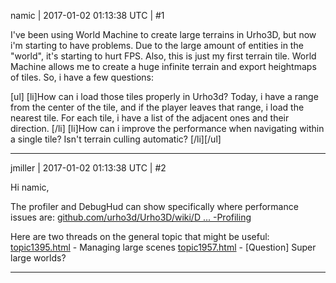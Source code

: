 namic | 2017-01-02 01:13:38 UTC | #1

I've been using World Machine to create large terrains in Urho3D, but now i'm starting to have problems. Due to the large amount of entities in the "world", it's starting to hurt FPS. Also, this is just my first terrain tile. World Machine allows me to create a huge infinite terrain and export heightmaps of tiles. So, i have a few questions:

[ul]
[li]How can i load those tiles properly in Urho3d? Today, i have a range from the center of the tile, and if the player leaves that range, i load the nearest tile. For each tile, i have a list of the adjacent ones and their direction. [/li]
[li]How can i improve the performance when navigating within a single tile? Isn't terrain culling automatic? [/li][/ul]

-------------------------

jmiller | 2017-01-02 01:13:38 UTC | #2

Hi namic,

The profiler and DebugHud can show specifically where performance issues are:
[github.com/urho3d/Urho3D/wiki/D ... -Profiling](https://github.com/urho3d/Urho3D/wiki/DebugHud-and-Profiling)



Here are two threads on the general topic that might be useful:
[topic1395.html](http://discourse.urho3d.io/t/managing-large-scenes/1346/1) - Managing large scenes
[topic1957.html](http://discourse.urho3d.io/t/question-super-large-worlds/1870/1) - [Question] Super large worlds?

-------------------------


